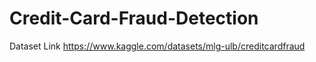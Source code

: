 # Credit-Card-Fraud-Detection
Dataset Link 
https://www.kaggle.com/datasets/mlg-ulb/creditcardfraud

